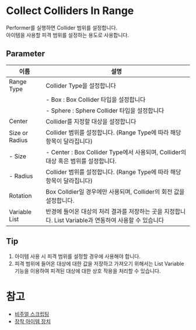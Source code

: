 # Collect Colliders In Range

Performer를 실행하면 Collider 범위를 설정합니다.  
아이템을 사용할 피격 범위를 설정하는 용도로 사용합니다.


## Parameter

| **이름**         | **설명**                                                           |
|----------------|------------------------------------------------------------------|
| Range Type     | Collider Type을 설정합니다                                             |
|                | - Box : Box Collider 타입을 설정합니다                                   |
|                | - Sphere : Sphere Collider 타입을 설정합니다                             |
| Center         | Collider를 지정할 대상을 설정합니다                                          |
| Size or Radius | Collider 범위를 설정합니다. (Range Type에 따라 해당 항목이 달라집니다)                |
| - Size         | - Center : Box Collider Type에서 사용되며, Collider의 대상 혹은 범위를 설정합니다.  |
| - Radius       | Collider 범위를 설정합니다. (Range Type에 따라 해당 항목이 달라집니다)                |
| Rotation       | Box Colldier일 경우에만 사용되며, Collider의 회전 값을 설정합니다.                  |
| Variable List  | 반경에 들어온 대상의 처리 결과를 저장하는 곳을 지정합니다. List Variable과 연동하여 사용할 수 있습니다 |


## Tip

1. 아이템 사용 시 피격 범위를 설정할 경우에 사용해야 합니다.
2. 피격 범위에 들어온 대상에 대한 값을 저장하고 가져오기 위해서는 List Variable 기능을 이용하여 피격된 대상에 대한 상호 작용을 처리할 수 있습니다.


# 참고

- [비주얼 스크립팅](Visual-Scripting.md) 
- [장착 아이템 장치](EquipItem-Device.md)
